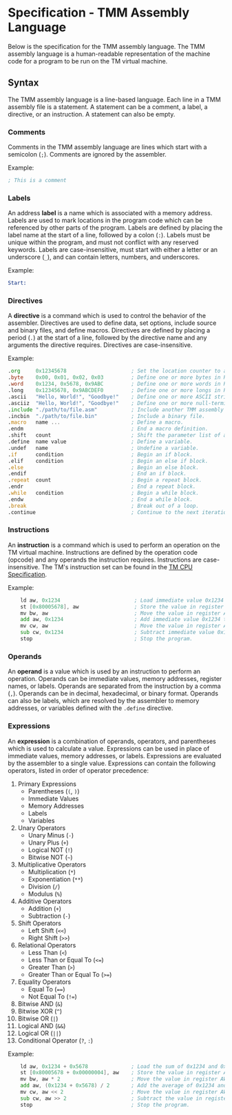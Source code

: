 # Specification - TMM Assembly Language

Below is the specification for the TMM assembly language. The TMM assembly language is a human-readable
representation of the machine code for a program to be run on the TM virtual machine.

## Syntax

The TMM assembly language is a line-based language. Each line in a TMM assembly file is a statement.
A statement can be a comment, a label, a directive, or an instruction. A statement can also be empty.

### Comments

Comments in the TMM assembly language are lines which start with a semicolon (`;`). Comments are ignored
by the assembler.

Example:

```asm
; This is a comment
```

### Labels

An address **label** is a name which is associated with a memory address. Labels are used to mark locations
in the program code which can be referenced by other parts of the program. Labels are defined by placing
the label name at the start of a line, followed by a colon (`:`). Labels must be unique within the program,
and must not conflict with any reserved keywords. Labels are case-insensitive, must start with either
a letter or an underscore (`_`), and can contain letters, numbers, and underscores.

Example:

```asm
Start:
```

### Directives

A **directive** is a command which is used to control the behavior of the assembler. Directives are used
to define data, set options, include source and binary files, and define macros. Directives are defined
by placing a period (`.`) at the start of a line, followed by the directive name and any arguments
the directive requires. Directives are case-insensitive.

Example:

```asm
.org     0x12345678                     ; Set the location counter to a specific address.
.byte    0x00, 0x01, 0x02, 0x03         ; Define one or more bytes in ROM, or byte spacing in RAM.
.word    0x1234, 0x5678, 0x9ABC         ; Define one or more words in ROM, or word spacing in RAM.
.long    0x12345678, 0x9ABCDEF0         ; Define one or more longs in ROM, or long spacing in RAM.
.ascii   "Hello, World!", "Goodbye!"    ; Define one or more ASCII strings in ROM.
.asciiz  "Hello, World!", "Goodbye!"    ; Define one or more null-terminated ASCII strings in ROM.
.include "./path/to/file.asm"           ; Include another TMM assembly file.
.incbin  "./path/to/file.bin"           ; Include a binary file.
.macro   name ...                       ; Define a macro.
.endm                                   ; End a macro definition.
.shift   count                          ; Shift the parameter list of a macro.
.define  name value                     ; Define a variable.
.undef   name                           ; Undefine a variable.
.if      condition                      ; Begin an if block.
.elif    condition                      ; Begin an else if block.
.else                                   ; Begin an else block.
.endif                                  ; End an if block.
.repeat  count                          ; Begin a repeat block.
.endr                                   ; End a repeat block.
.while   condition                      ; Begin a while block.
.endw                                   ; End a while block.
.break                                  ; Break out of a loop.
.continue                               ; Continue to the next iteration of a loop.
```

### Instructions

An **instruction** is a command which is used to perform an operation on the TM virtual machine. Instructions
are defined by the operation code (opcode) and any operands the instruction requires. Instructions are case-insensitive.
The TM's instruction set can be found in the [TM CPU Specification](TM.CPU.Spec.md).

Example:

```asm
    ld aw, 0x1234                        ; Load immediate value 0x1234 into register AW.
    st [0x80005678], aw                  ; Store the value in register AW to memory address 0x80005678.
    mv bw, aw                            ; Move the value in register AW to register BW.
    add aw, 0x1234                       ; Add immediate value 0x1234 to register AW.
    mv cw, aw                            ; Move the value in register AW to register CW.
    sub cw, 0x1234                       ; Subtract immediate value 0x1234 from register CW.
    stop                                 ; Stop the program.
```

### Operands

An **operand** is a value which is used by an instruction to perform an operation. Operands can be immediate
values, memory addresses, register names, or labels. Operands are separated from the instruction by a comma (`,`).
Operands can be in decimal, hexadecimal, or binary format. Operands can also be labels, which are resolved
by the assembler to memory addresses, or variables defined with the `.define` directive.

### Expressions

An **expression** is a combination of operands, operators, and parentheses which is used to calculate a value.
Expressions can be used in place of immediate values, memory addresses, or labels. Expressions are evaluated
by the assembler to a single value. Expressions can contain the following operators, listed in order
of operator precedence:

1. Primary Expressions
    - Parentheses (`(`, `)`)
    - Immediate Values
    - Memory Addresses
    - Labels
    - Variables
2. Unary Operators
    - Unary Minus (`-`)
    - Unary Plus (`+`)
    - Logical NOT (`!`)
    - Bitwise NOT (`~`)
3. Multiplicative Operators
    - Multiplication (`*`)
    - Exponentiation (`**`)
    - Division (`/`)
    - Modulus (`%`)
4. Additive Operators
    - Addition (`+`)
    - Subtraction (`-`)
5. Shift Operators
    - Left Shift (`<<`)
    - Right Shift (`>>`)
6. Relational Operators
    - Less Than (`<`)
    - Less Than or Equal To (`<=`)
    - Greater Than (`>`)
    - Greater Than or Equal To (`>=`)
7. Equality Operators
    - Equal To (`==`)
    - Not Equal To (`!=`)
8. Bitwise AND (`&`)
9. Bitwise XOR (`^`)
10. Bitwise OR (`|`)
11. Logical AND (`&&`)
12. Logical OR (`||`)
13. Conditional Operator (`?`, `:`)

Example:

```asm
    ld aw, 0x1234 + 0x5678              ; Load the sum of 0x1234 and 0x5678 into register AW.
    st [0x80005678 + 0x00000004], aw    ; Store the value in register AW to memory address 0x8000567C.
    mv bw, aw * 2                       ; Move the value in register AW multiplied by 2 to register BW.
    add aw, (0x1234 + 0x5678) / 2       ; Add the average of 0x1234 and 0x5678 to register AW.
    mv cw, aw << 2                      ; Move the value in register AW shifted left by 2 to register CW.
    sub cw, aw >> 2                     ; Subtract the value in register AW shifted right by 2 from register CW.
    stop                                ; Stop the program.
```